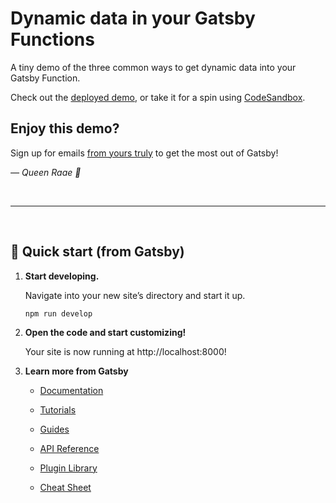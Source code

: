 # Dynamic data in your Gatsby Functions

A tiny demo of the three common ways to get dynamic data into your
Gatsby Function.

Check out the [deployed demo](https://demodatafunctions.gatsbyjs.io/),
or take it for a spin using [CodeSandbox](https://codesandbox.io/s/demo-data-functions-e9gtq).

## Enjoy this demo?

Sign up for emails [from yours truly](https://queen.raae.codes/emails/?utm_source=demo&utm_campaign=demo-data-functions) to get the most out of Gatsby!

<cite>— Queen Raae 👑</cite>

&nbsp;

---

&nbsp;

## 🚀 Quick start (from Gatsby)

1.  **Start developing.**

    Navigate into your new site’s directory and start it up.

    ```shell
    npm run develop
    ```

2.  **Open the code and start customizing!**

    Your site is now running at http://localhost:8000!

3.  **Learn more from Gatsby**

    - [Documentation](https://www.gatsbyjs.com/docs/?utm_source=starter&utm_medium=readme&utm_campaign=minimal-starter)

    - [Tutorials](https://www.gatsbyjs.com/tutorial/?utm_source=starter&utm_medium=readme&utm_campaign=minimal-starter)

    - [Guides](https://www.gatsbyjs.com/tutorial/?utm_source=starter&utm_medium=readme&utm_campaign=minimal-starter)

    - [API Reference](https://www.gatsbyjs.com/docs/api-reference/?utm_source=starter&utm_medium=readme&utm_campaign=minimal-starter)

    - [Plugin Library](https://www.gatsbyjs.com/plugins?utm_source=starter&utm_medium=readme&utm_campaign=minimal-starter)

    - [Cheat Sheet](https://www.gatsbyjs.com/docs/cheat-sheet/?utm_source=starter&utm_medium=readme&utm_campaign=minimal-starter)
